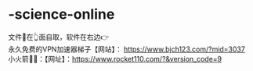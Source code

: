 # -science-online
文件📃在👆面自取，软件在右边👉       
永久免费的VPN加速器梯子【网站】： https://www.bjch123.com/?mid=3037        
小火箭🚀🚀：【网址】：https://www.rocket110.com/?&version_code=9     

